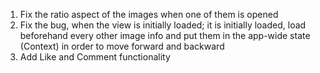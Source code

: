 1. Fix the ratio aspect of the images when one of them is opened
2. Fix the bug, when the view is initially loaded; it is initially loaded, load beforehand every other image info and put them in the app-wide state (Context) in order to move forward and backward
3. Add Like and Comment functionality
